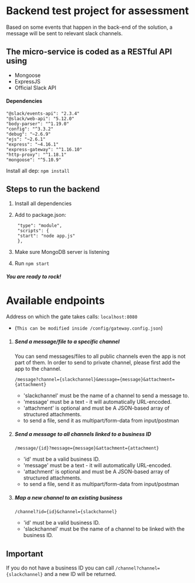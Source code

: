 # Backend test project for assessment
Based on some events that happen in the back-end of the solution, a message will be sent to relevant slack channels. 
## The micro-service is coded as a RESTful API using

* Mongoose
* ExpressJS
* Official Slack API

#### Dependencies

    "@slack/events-api": "2.3.4"
    "@slack/web-api": "5.12.0"
    "body-parser": "^1.19.0"
    "config": "^3.3.2"
    "debug": "~2.6.9"
    "ejs": "~2.6.1"
    "express": "~4.16.1"
    "express-gateway": "^1.16.10"
    "http-proxy": "^1.18.1"
    "mongoose": "^5.10.9"
    
Install all dep: ```npm install```
    
## Steps to run the backend

1. Install all dependencies
2. Add to package.json:   

        "type": "module",
        "scripts": {
        "start": "node app.js"
        },
   
3. Make sure MongoDB server is listening
4. Run ```npm start```

##### You are ready to rock!

# Available endpoints

Address on which the gate takes calls: ```localhost:8080```
- (```This can be modified inside /config/gateway.config.json```)

1. ##### Send a message/file to a specific channel  
    You can send messages/files to all public channels even the app is not part of them.
    In order to send to private channel, please first add the app to the channel.

    ```/message?channel={slackchannel}&message={message}&attachment={attachment}``` 
    * 'slackchannel' must be the name of a channel to send a message to.
    * 'message' must be a text - it will automatically URL-encoded.
    * 'attachment' is optional and must be A JSON-based array of structured attachments.
    * to send a file, send it as multipart/form-data from input/postman
    
2. ##### Send a message to all channels linked to a business ID
    ```/message/{id}?message={message}&attachment={attachment}```
     * 'id' must be a valid business ID.
     * 'message' must be a text - it will automatically URL-encoded.
     * 'attachment' is optional and must be A JSON-based array of structured attachments.
     * to send a file, send it as multipart/form-data from input/postman
     
3. ##### Map a new channel to an existing business
   ```/channel?id={id}&channel={slackchannel}```
    * 'id' must be a valid business ID.
    * 'slackchannel' must be the name of a channel to be linked with the business ID.
    
## Important
If you do not have a business ID you can call ```/channel?channel={slackchannel}``` and a new ID will be returned.
